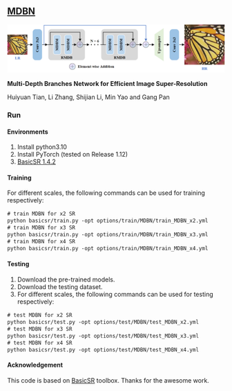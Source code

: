## **[MDBN](https://github.com/thy960112/MDBN)**

![Architecture](https://github.com/thy960112/MDBN/blob/main/architecture.png)

**Multi-Depth Branches Network for Efficient Image Super-Resolution**

Huiyuan Tian, Li Zhang, Shijian Li, Min Yao and Gang Pan

### Run

#### Environments

1. Install python3.10
2. Install PyTorch (tested on Release 1.12)
3. [BasicSR 1.4.2](https://github.com/XPixelGroup/BasicSR/blob/master/docs/INSTALL.md)

#### Training

For different scales, the following commands can be used for training respectively:

```
# train MDBN for x2 SR
python basicsr/train.py -opt options/train/MDBN/train_MDBN_x2.yml
# train MDBN for x3 SR
python basicsr/train.py -opt options/train/MDBN/train_MDBN_x3.yml
# train MDBN for x4 SR
python basicsr/train.py -opt options/train/MDBN/train_MDBN_x4.yml
```

#### Testing

1. Download the pre-trained models.
2. Download the testing dataset.
3. For different scales, the following commands can be used for testing respectively:

```
# test MDBN for x2 SR
python basicsr/test.py -opt options/test/MDBN/test_MDBN_x2.yml
# test MDBN for x3 SR
python basicsr/test.py -opt options/test/MDBN/test_MDBN_x3.yml
# test MDBN for x4 SR
python basicsr/test.py -opt options/test/MDBN/test_MDBN_x4.yml
```

#### Acknowledgement

This code is based on [BasicSR](https://github.com/XPixelGroup/BasicSR) toolbox. Thanks for the awesome work.
